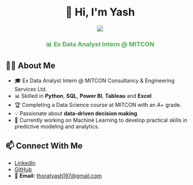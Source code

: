 <h1 align="center">👋 Hi, I'm Yash</h1>

<p align="center">
  <img src="https://readme-typing-svg.herokuapp.com?size=24&color=FF5733&center=true&vCenter=true&lines=Data+Analyst;Data+Scientist" />
</p>

<h3 align="center" style="color:#4CAF50;">📊 Ex Data Analyst Intern @ MITCON</h3>

## 🧑‍💻 About Me
- 🎓 Ex Data Analyst Intern @ MITCON Consultancy & Engineering Services Ltd.
- 📊 Skilled in **Python**, **SQL**, **Power BI**, **Tableau** and **Excel**
- 🏆 Completing a Data Science course at MITCON with an A+ grade.
- 💡 Passionate about **data-driven decision making**
- 🤖 Currently working on Machine Learning to develop practical skills in predictive modeling and analytics.


## 📫 Connect With Me
- [LinkedIn](https://www.linkedin.com/in/yash-thorat-5898b32a9/)  
- [GitHub](https://github.com/YCThorat02)  
- 📧 **Email:** thoratyash197@gmail.com   
